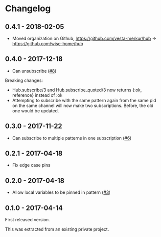 # Changelog

## 0.4.1 - 2018-02-05

* Moved organization on Github, https://github.com/vesta-merkur/hub -> https://github.com/wise-home/hub


## 0.4.0 - 2017-12-18

* Can unsubscribe ([#8](https://github.com/wise-home/hub/pull/8))

Breaking changes:

* Hub.subscribe/3 and Hub.subscribe_quoted/3 now returns {:ok, reference} instead of :ok
* Attempting to subscribe with the same pattern again from the same pid on the same channel will now make two
  subscriptions. Before, the old one would be updated.

## 0.3.0 - 2017-11-22

* Can subscribe to multiple patterns in one subscription ([#6](https://github.com/wise-home/hub/pull/6))

## 0.2.1 - 2017-04-18

* Fix edge case pins

## 0.2.0 - 2017-04-18

* Allow local variables to be pinned in pattern ([#3](https://github.com/wise-home/hub/pull/3))

## 0.1.0 - 2017-04-14

First released version.

This was extracted from an existing private project.
